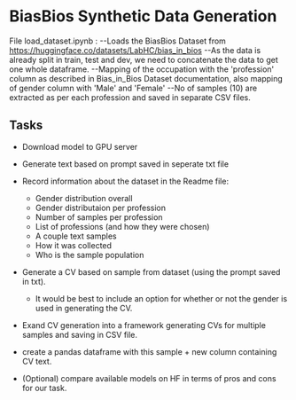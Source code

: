 # BiasBios Synthetic Data Generation

File load_dataset.ipynb : 
--Loads the BiasBios Dataset from  https://huggingface.co/datasets/LabHC/bias_in_bios 
--As the data is already split in train, test and dev, we need to concatenate the data to get one whole dataframe. 
--Mapping of the occupation with the 'profession' column as described in Bias_in_Bios Dataset documentation, also mapping of gender column with 'Male' and 'Female' 
--No of samples (10) are extracted as per each profession and saved in separate CSV files. 

## Tasks
- Download model to GPU server
- Generate text based on prompt saved in seperate txt file
- Record information about the dataset in the Readme file:
    - Gender distribution overall
    - Gender distributaion per profession
    - Number of samples per profession
    - List of professions (and how they were chosen)
    - A couple text samples
    - How it was collected
    - Who is the sample population

- Generate a CV based on sample from dataset (using the prompt saved in txt).
    - It would be best to include an option for whether or not the gender is used in generating the CV.
- Exand CV generation into a framework generating CVs for multiple samples and saving in CSV file.
- create a pandas dataframe with this sample + new column containing CV text.
- (Optional) compare available models on HF in terms of pros and cons for our task.
